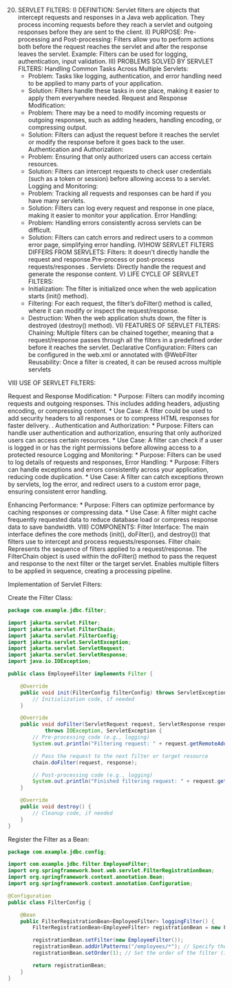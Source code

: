 20) SERVLET FILTERS:
I) DEFINITION:
 Servlet filters are objects that intercept requests and responses in a Java web application. They process incoming requests before they reach a servlet and outgoing responses before they are sent to the client.
II) PURPOSE:
Pre-processing and Post-processing: Filters allow you to perform actions both before the request reaches the servlet and after the response leaves the servlet.
Example: Filters can be used for logging, authentication, input validation.
III) PROBLEMS SOLVED BY SERVLET FILTERS:
Handling Common Tasks Across Multiple Servlets:
      * Problem: Tasks like logging, authentication, and error handling need to be applied to many parts of your application.
      * Solution: Filters handle these tasks in one place, making it easier to apply them everywhere needed.
Request and Response Modification:
      * Problem: There may be a need to modify incoming requests or outgoing responses, such as adding headers, handling encoding, or compressing output.
      * Solution: Filters can adjust the request before it reaches the servlet or modify the response before it goes back to the user.
Authentication and Authorization:
      * Problem: Ensuring that only authorized users can access certain resources.
      * Solution: Filters can intercept requests to check user credentials (such as a token or session) before allowing access to a servlet.
Logging and Monitoring:
      * Problem: Tracking all requests and responses can be hard if you have many servlets.
      * Solution: Filters can log every request and response in one place, making it easier to monitor your application.
Error Handling:
      * Problem: Handling errors consistently across servlets can be difficult.
      * Solution:  Filters can catch errors and redirect users to a common error page, simplifying error handling.
IV)HOW SERVLET FILTERS DIFFERS FROM SERVLETS:
Filters: It doesn't directly handle the request and response.Pre-process or post-process requests/responses .
Servlets: Directly handle the request and generate the response content.
V) LIFE CYCLE OF SERVLET FILTERS:
      * Initialization: The filter is initialized once when the web application starts (init() method).
      * Filtering: For each request, the filter’s doFilter() method is called, where it can modify or inspect the request/response.
      * Destruction: When the web application shuts down, the filter is destroyed (destroy() method).
VI) FEATURES OF SERVLET FILTERS:
Chaining: Multiple filters can be chained together, meaning that a request/response passes through all the filters in a predefined order before it reaches the servlet.
Declarative Configuration: Filters can be configured in the web.xml or annotated with @WebFilter
Reusability: Once a filter is created, it can be reused across multiple servlets 


VII) USE OF SERVLET FILTERS:


Request and Response Modification:
      * Purpose: Filters can modify incoming requests and outgoing responses. This includes adding headers, adjusting encoding, or compressing content.
      * Use Case: A filter could be used to add security headers to all responses or to compress HTML responses for faster delivery.
. Authentication and Authorization:
      * Purpose: Filters can handle user authentication and authorization, ensuring that only authorized users can access certain resources.
      * Use Case: A filter can check if a user is logged in or has the right permissions before allowing access to a protected resource
Logging and Monitoring:
      * Purpose: Filters can be used to log details of requests and responses,
Error Handling:
      * Purpose: Filters can handle exceptions and errors consistently across your application, reducing code duplication.
      * Use Case: A filter can catch exceptions thrown by servlets, log the error, and redirect users to a custom error page, ensuring consistent error handling.


Enhancing Performance:
      * Purpose: Filters can optimize performance by caching responses or compressing data.
      * Use Case: A filter might cache frequently requested data to reduce database load or compress response data to save bandwidth.
VIII) COMPONENTS:
Filter Interface: The main interface defines the core methods (init(), doFilter(), and destroy()) that filters use to intercept and process requests/responses.
Filter chain: Represents the sequence of filters applied to a request/response. The FilterChain object is used within the doFilter() method to pass the request and response to the next filter or the target servlet. Enables multiple filters to be applied in sequence, creating a processing pipeline.

Implementation of Servlet Filters:

Create the Filter Class:
```java
package com.example.jdbc.filter;

import jakarta.servlet.Filter;
import jakarta.servlet.FilterChain;
import jakarta.servlet.FilterConfig;
import jakarta.servlet.ServletException;
import jakarta.servlet.ServletRequest;
import jakarta.servlet.ServletResponse;
import java.io.IOException;

public class EmployeeFilter implements Filter {

    @Override
    public void init(FilterConfig filterConfig) throws ServletException {
        // Initialization code, if needed
    }

    @Override
    public void doFilter(ServletRequest request, ServletResponse response, FilterChain chain)
            throws IOException, ServletException {
        // Pre-processing code (e.g., logging)
        System.out.println("Filtering request: " + request.getRemoteAddr());

        // Pass the request to the next filter or target resource
        chain.doFilter(request, response);

        // Post-processing code (e.g., logging)
        System.out.println("Finished filtering request: " + request.getRemoteAddr());
    }

    @Override
    public void destroy() {
        // Cleanup code, if needed
    }
}
```
Register the Filter as a Bean:
```java
package com.example.jdbc.config;

import com.example.jdbc.filter.EmployeeFilter;
import org.springframework.boot.web.servlet.FilterRegistrationBean;
import org.springframework.context.annotation.Bean;
import org.springframework.context.annotation.Configuration;

@Configuration
public class FilterConfig {

    @Bean
    public FilterRegistrationBean<EmployeeFilter> loggingFilter() {
        FilterRegistrationBean<EmployeeFilter> registrationBean = new FilterRegistrationBean<>();

        registrationBean.setFilter(new EmployeeFilter());
        registrationBean.addUrlPatterns("/employees/*"); // Specify the URL patterns to filter
        registrationBean.setOrder(1); // Set the order of the filter (if you have multiple filters)

        return registrationBean;
    }
}
```
